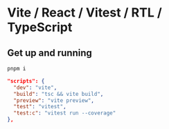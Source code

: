 # Vite / React / Vitest / RTL / TypeScript

## Get up and running

```sh
pnpm i
```

```json
"scripts": {
  "dev": "vite",
  "build": "tsc && vite build",
  "preview": "vite preview",
  "test": "vitest",
  "test:c": "vitest run --coverage"
},
```
